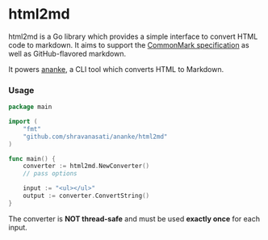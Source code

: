 # html2md

html2md is a Go library which provides a simple interface to convert HTML code to markdown. It aims to support the [CommonMark specification](https://spec.commonmark.org/0.31.2/) as well as GitHub-flavored markdown.

It powers [ananke](https://github.com/shravanasati/ananke), a CLI tool which converts HTML to Markdown.

### Usage

```go
package main

import (
	"fmt"
	"github.com/shravanasati/ananke/html2md"
)

func main() {
	converter := html2md.NewConverter()
	// pass options

	input := "<ul></ul>"
	output := converter.ConvertString()
}
```

The converter is **NOT thread-safe** and must be used **exactly once** for each input. 